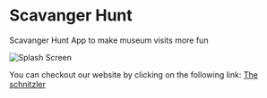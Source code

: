 # Scavanger Hunt
 Scavanger Hunt App to make museum visits more fun

![Splash Screen](https://raw.githubusercontent.com/IMerlin1009I/Scavanger-Hunt/master/App%20Mockups/The%20Schnitzler%20App%20Mockups.png)

You can checkout our website by clicking on the following link: <a href=https://theschnitzler.github.io/> The schnitzler </a>
